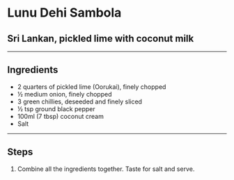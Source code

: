# Lunu Dehi Sambola

## Sri Lankan, pickled lime with coconut milk

---

## Ingredients

* 2 quarters of pickled lime (Oorukai), finely chopped
* ½ medium onion, finely chopped
* 3 green chillies, deseeded and finely sliced
* ½ tsp ground black pepper
* 100ml (7 tbsp) coconut cream
* Salt

---

## Steps

1.  Combine all the ingredients together. Taste for salt and serve.